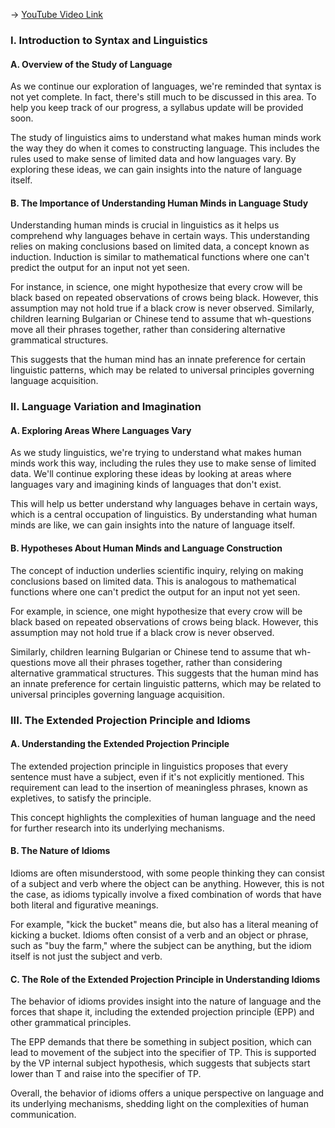 -> [YouTube Video Link](https://www.youtube.com/watch?v=wrcQ5wUVxd0&list=PLUl4u3cNGP63BZGNOqrF2qf_yxOjuG35j&index=13&pp=iAQB)

### I. Introduction to Syntax and Linguistics
#### A. Overview of the Study of Language

As we continue our exploration of languages, we're reminded that syntax is not yet complete. In fact, there's still much to be discussed in this area. To help you keep track of our progress, a syllabus update will be provided soon.

The study of linguistics aims to understand what makes human minds work the way they do when it comes to constructing language. This includes the rules used to make sense of limited data and how languages vary. By exploring these ideas, we can gain insights into the nature of language itself.

#### B. The Importance of Understanding Human Minds in Language Study

Understanding human minds is crucial in linguistics as it helps us comprehend why languages behave in certain ways. This understanding relies on making conclusions based on limited data, a concept known as induction. Induction is similar to mathematical functions where one can't predict the output for an input not yet seen.

For instance, in science, one might hypothesize that every crow will be black based on repeated observations of crows being black. However, this assumption may not hold true if a black crow is never observed. Similarly, children learning Bulgarian or Chinese tend to assume that wh-questions move all their phrases together, rather than considering alternative grammatical structures.

This suggests that the human mind has an innate preference for certain linguistic patterns, which may be related to universal principles governing language acquisition.

### II. Language Variation and Imagination
#### A. Exploring Areas Where Languages Vary

As we study linguistics, we're trying to understand what makes human minds work this way, including the rules they use to make sense of limited data. We'll continue exploring these ideas by looking at areas where languages vary and imagining kinds of languages that don't exist.

This will help us better understand why languages behave in certain ways, which is a central occupation of linguistics. By understanding what human minds are like, we can gain insights into the nature of language itself.

#### B. Hypotheses About Human Minds and Language Construction

The concept of induction underlies scientific inquiry, relying on making conclusions based on limited data. This is analogous to mathematical functions where one can't predict the output for an input not yet seen.

For example, in science, one might hypothesize that every crow will be black based on repeated observations of crows being black. However, this assumption may not hold true if a black crow is never observed.

Similarly, children learning Bulgarian or Chinese tend to assume that wh-questions move all their phrases together, rather than considering alternative grammatical structures. This suggests that the human mind has an innate preference for certain linguistic patterns, which may be related to universal principles governing language acquisition.

### III. The Extended Projection Principle and Idioms
#### A. Understanding the Extended Projection Principle

The extended projection principle in linguistics proposes that every sentence must have a subject, even if it's not explicitly mentioned. This requirement can lead to the insertion of meaningless phrases, known as expletives, to satisfy the principle.

This concept highlights the complexities of human language and the need for further research into its underlying mechanisms.

#### B. The Nature of Idioms

Idioms are often misunderstood, with some people thinking they can consist of a subject and verb where the object can be anything. However, this is not the case, as idioms typically involve a fixed combination of words that have both literal and figurative meanings.

For example, "kick the bucket" means die, but also has a literal meaning of kicking a bucket. Idioms often consist of a verb and an object or phrase, such as "buy the farm," where the subject can be anything, but the idiom itself is not just the subject and verb.

#### C. The Role of the Extended Projection Principle in Understanding Idioms

The behavior of idioms provides insight into the nature of language and the forces that shape it, including the extended projection principle (EPP) and other grammatical principles.

The EPP demands that there be something in subject position, which can lead to movement of the subject into the specifier of TP. This is supported by the VP internal subject hypothesis, which suggests that subjects start lower than T and raise into the specifier of TP.

Overall, the behavior of idioms offers a unique perspective on language and its underlying mechanisms, shedding light on the complexities of human communication.
